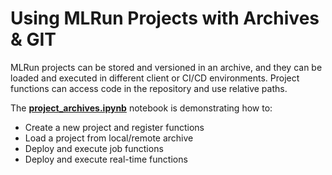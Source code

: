 # Using MLRun Projects with Archives & GIT

MLRun projects can be stored and versioned in an archive, and they can be loaded and executed in different client or CI/CD environments. Project functions can access code in the repository and use relative paths.

The [**project_archives.ipynb**](project_archives.ipynb) notebook is demonstrating how to:
* Create a new project and register functions
* Load a project from local/remote archive
* Deploy and execute job functions
* Deploy and execute real-time functions

